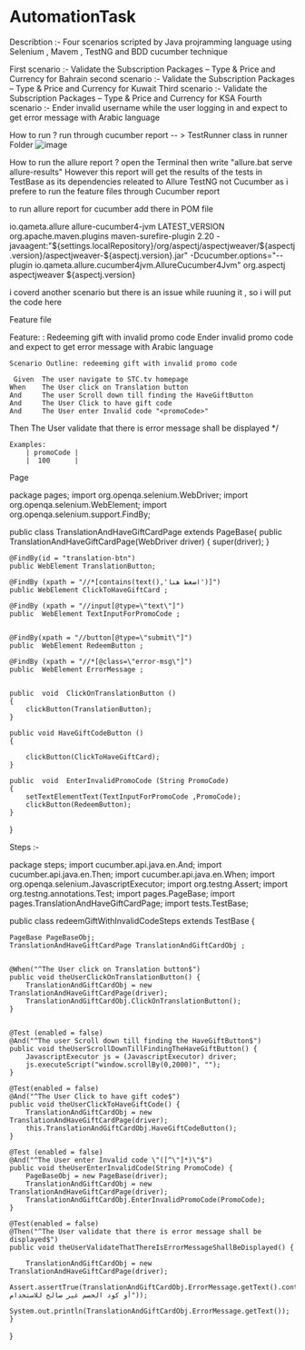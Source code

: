 # AutomationTask 

Describtion :- 
Four scenarios scripted by Java projramming language using Selenium , Mavem , TestNG and BDD cucumber technique 

First scenario :- Validate the Subscription Packages – Type & Price and Currency for Bahrain 
second scenario :- Validate the Subscription Packages – Type & Price and Currency for Kuwait
Third scenario :- Validate the Subscription Packages – Type & Price and Currency for KSA 
Fourth scenario :-   Ender invalid username while the user logging in and expect to get error message with Arabic language
 
 
 How to run ?
 run through cucumber report -- > TestRunner class in runner Folder 
  ![image](https://github.com/basmahassan2215/AutomationTask/assets/37849380/90e50c3c-fb06-4fcc-838f-1be1f549378c) 
  
  How to run the allure report ?
  open  the Terminal then write "allure.bat serve allure-results" 
  However this report will get the results of the tests in TestBase as its dependencies releated to Allure TestNG not Cucumber 
  as i prefere to run the feature files through Cucumber report 
  
  to run allure report for cucumber 
  add there in POM file 
   
  <dependencies>
    <dependency>
        <groupId>io.qameta.allure</groupId>
        <artifactId>allure-cucumber4-jvm</artifactId>
        <version>LATEST_VERSION</version>
    </dependency>
</dependencies>

<build>
    <plugins>
        <plugin>
            <groupId>org.apache.maven.plugins</groupId>
            <artifactId>maven-surefire-plugin</artifactId>
            <version>2.20</version>
            <configuration>
                <argLine>
                    -javaagent:"${settings.localRepository}/org/aspectj/aspectjweaver/${aspectj.version}/aspectjweaver-${aspectj.version}.jar"
                    -Dcucumber.options="--plugin io.qameta.allure.cucumber4jvm.AllureCucumber4Jvm"
                </argLine>
            </configuration>
            <dependencies>
                <dependency>
                    <groupId>org.aspectj</groupId>
                    <artifactId>aspectjweaver</artifactId>
                    <version>${aspectj.version}</version>
                </dependency>
            </dependencies>
        </plugin>
    </plugins>
</build> 
  
 
 
 
 
 
i coverd another scenario but there is an issue while ruuning it , so i will put the code here 

Feature file 

Feature: : Redeeming gift with invalid promo code
Ender invalid promo code and expect to get error message with Arabic language


	Scenario Outline: redeeming gift with invalid promo code

	 Given  The user navigate to STC.tv homepage
 	When    The User click on Translation button
	And     The user Scroll down till finding the HaveGiftButton
	And     The User Click to have gift code
	And     The User enter Invalid code "<promoCode>"
 Then    The User validate that there is error message shall be displayed */

 	Examples:
		| promoCode |
     	|  100      |
    
   
   Page 
   
   
   package pages;
import org.openqa.selenium.WebDriver;
import org.openqa.selenium.WebElement;
import org.openqa.selenium.support.FindBy;

public class TranslationAndHaveGiftCardPage extends  PageBase{
    public TranslationAndHaveGiftCardPage(WebDriver driver) {
        super(driver);
    }

    @FindBy(id = "translation-btn")
    public WebElement TranslationButton;

    @FindBy (xpath = "//*[contains(text(),'اضغط هنا')]")
    public WebElement ClickToHaveGiftCard ;

    @FindBy (xpath = "//input[@type=\"text\"]")
    public  WebElement TextInputForPromoCode ;


    @FindBy(xpath = "//button[@type=\"submit\"]")
    public  WebElement RedeemButton ;

    @FindBy (xpath = "//*[@class=\"error-msg\"]")
    public  WebElement ErrorMessage ;


    public  void  ClickOnTranslationButton ()
    {
        clickButton(TranslationButton);
    }

    public void HaveGiftCodeButton ()
    {

        clickButton(ClickToHaveGiftCard);
    }

    public  void  EnterInvalidPromoCode (String PromoCode)
    {
        setTextElementText(TextInputForPromoCode ,PromoCode);
        clickButton(RedeemButton);
    }

}

 

Steps :- 

package steps;
import cucumber.api.java.en.And;
import cucumber.api.java.en.Then;
import cucumber.api.java.en.When;
import org.openqa.selenium.JavascriptExecutor;
import org.testng.Assert;
import org.testng.annotations.Test;
import pages.PageBase;
import pages.TranslationAndHaveGiftCardPage;
import tests.TestBase;

public class redeemGiftWithInvalidCodeSteps extends TestBase {



	PageBase PageBaseObj;
	TranslationAndHaveGiftCardPage TranslationAndGiftCardObj ;


	@When("^The User click on Translation button$")
	public void theUserClickOnTranslationButton() {
		TranslationAndGiftCardObj = new TranslationAndHaveGiftCardPage(driver);
		TranslationAndGiftCardObj.ClickOnTranslationButton();
	}


	@Test (enabled = false)
	@And("^The user Scroll down till finding the HaveGiftButton$")
	public void theUserScrollDownTillFindingTheHaveGiftButton() {
		JavascriptExecutor js = (JavascriptExecutor) driver;
		js.executeScript("window.scrollBy(0,2000)", "");
	}

	@Test(enabled = false)
	@And("^The User Click to have gift code$")
	public void theUserClickToHaveGiftCode() {
		TranslationAndGiftCardObj = new TranslationAndHaveGiftCardPage(driver);
		this.TranslationAndGiftCardObj.HaveGiftCodeButton();
	}

	@Test (enabled = false)
	@And("^The User enter Invalid code \"([^\"]*)\"$")
	public void theUserEnterInvalidCode(String PromoCode) {
		PageBaseObj = new PageBase(driver);
		TranslationAndGiftCardObj = new TranslationAndHaveGiftCardPage(driver);
		TranslationAndGiftCardObj.EnterInvalidPromoCode(PromoCode);
	}

	@Test(enabled = false)
	@Then("^The User validate that there is error message shall be displayed$")
	public void theUserValidateThatThereIsErrorMessageShallBeDisplayed() {

		TranslationAndGiftCardObj = new TranslationAndHaveGiftCardPage(driver);
		Assert.assertTrue(TranslationAndGiftCardObj.ErrorMessage.getText().contains("القسيمة أو كود الخصم غير صالح للاستخدام"));
		System.out.println(TranslationAndGiftCardObj.ErrorMessage.getText());
	}

}




